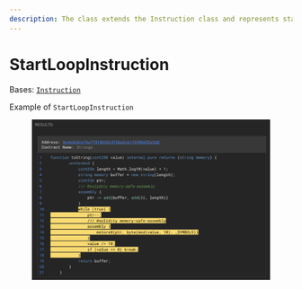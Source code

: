 ```yaml
---
description: The class extends the Instruction class and represents start_loop instruction.
---
```


# StartLoopInstruction

Bases: [`Instruction`](./)

Example of `StartLoopInstruction`

<figure><img src="../../.gitbook/assets/image (5) (1).png" alt=""><figcaption></figcaption></figure>
